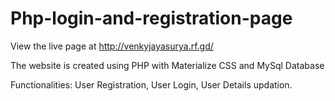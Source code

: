 # Php-login-and-registration-page

View the live page at http://venkyjayasurya.rf.gd/

The website is created using PHP with Materialize CSS and MySql Database

Functionalities:
  User Registration,
  User Login,
  User Details updation.
